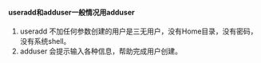 #### useradd和adduser一般情况用adduser
1. useradd 不加任何参数创建的用户是三无用户，没有Home目录，没有密码，没有系统shell。
2. adduser 会提示输入各种信息，帮助完成用户创建。

